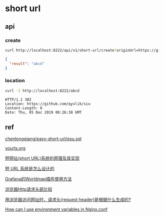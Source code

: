 # short url

## api

### create

```bash
curl http://localhost:8222/api/v1/short-url/create?originUrl=https://github.com/qyvlik/siu
```

```json
{
  "result": "abcd"
}
```

### location

```bash
curl -I http://localhost:8222/abcd
```

```text
HTTP/1.1 302 
Location: https://github.com/qyvlik/siu
Content-Length: 0
Date: Thu, 05 Dec 2019 08:26:38 GMT
```

## ref

[chenlongqiang/easy-short-url/esu.sql](https://github.com/chenlongqiang/easy-short-url/blob/master/esu.sql)

[yourls.org](http://yourls.org/)

[短网址(short URL)系统的原理及其实现](https://hufangyun.com/2017/short-url/)

[短 URL 系统是怎么设计的](https://www.zhihu.com/question/29270034)

[Grafana的Worldmap插件使用方法](https://blog.csdn.net/Py_Wang/article/details/79186634)

[浏览器Http请求头部比较](https://blog.csdn.net/kjb000/article/details/7774588)

[用浏览器访问网址时，请求头(request header)是根据什么生成的?](https://www.zhihu.com/question/34603729)

[How can I use environment variables in Nginx.conf](https://serverfault.com/questions/577370/how-can-i-use-environment-variables-in-nginx-conf)
